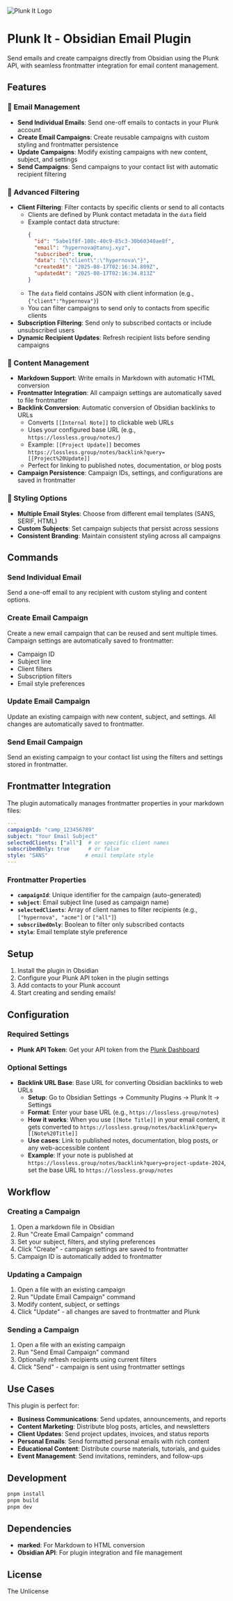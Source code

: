 ![Plunk It Logo](https://i.imgur.com/ZdgeY9S.png)
# Plunk It - Obsidian Email Plugin

Send emails and create campaigns directly from Obsidian using the Plunk API, with seamless frontmatter integration for email content management.

## Features

### 📧 Email Management
- **Send Individual Emails**: Send one-off emails to contacts in your Plunk account
- **Create Email Campaigns**: Create reusable campaigns with custom styling and frontmatter persistence
- **Update Campaigns**: Modify existing campaigns with new content, subject, and settings
- **Send Campaigns**: Send campaigns to your contact list with automatic recipient filtering

### 🎯 Advanced Filtering
- **Client Filtering**: Filter contacts by specific clients or send to all contacts
  - Clients are defined by Plunk contact metadata in the `data` field
  - Example contact data structure:
    ```json
    {
      "id": "5abe1f8f-108c-40c9-85c3-30b60340ae8f",
      "email": "hypernova@tanuj.xyz",
      "subscribed": true,
      "data": "{\"client\":\"hypernova\"}",
      "createdAt": "2025-08-17T02:16:34.809Z",
      "updatedAt": "2025-08-17T02:16:34.813Z"
    }
    ```
  - The `data` field contains JSON with client information (e.g., `{"client":"hypernova"}`)
  - You can filter campaigns to send only to contacts from specific clients
- **Subscription Filtering**: Send only to subscribed contacts or include unsubscribed users
- **Dynamic Recipient Updates**: Refresh recipient lists before sending campaigns

### 📝 Content Management
- **Markdown Support**: Write emails in Markdown with automatic HTML conversion
- **Frontmatter Integration**: All campaign settings are automatically saved to file frontmatter
- **Backlink Conversion**: Automatic conversion of Obsidian backlinks to URLs
  - Converts `[[Internal Note]]` to clickable web URLs
  - Uses your configured base URL (e.g., `https://lossless.group/notes/`)
  - Example: `[[Project Update]]` becomes `https://lossless.group/notes/backlink?query=[[Project%20Update]]`
  - Perfect for linking to published notes, documentation, or blog posts
- **Campaign Persistence**: Campaign IDs, settings, and configurations are saved in frontmatter

### 🎨 Styling Options
- **Multiple Email Styles**: Choose from different email templates (SANS, SERIF, HTML)
- **Custom Subjects**: Set campaign subjects that persist across sessions
- **Consistent Branding**: Maintain consistent styling across all campaigns

## Commands

### Send Individual Email
Send a one-off email to any recipient with custom styling and content options.

### Create Email Campaign
Create a new email campaign that can be reused and sent multiple times. Campaign settings are automatically saved to frontmatter:
- Campaign ID
- Subject line
- Client filters
- Subscription filters
- Email style preferences

### Update Email Campaign
Update an existing campaign with new content, subject, and settings. All changes are automatically saved to frontmatter.

### Send Email Campaign
Send an existing campaign to your contact list using the filters and settings stored in frontmatter.

## Frontmatter Integration

The plugin automatically manages frontmatter properties in your markdown files:

```yaml
---
campaignId: "camp_123456789"
subject: "Your Email Subject"
selectedClients: ["all"]  # or specific client names
subscribedOnly: true      # or false
style: "SANS"            # email template style
---
```

### Frontmatter Properties

- **`campaignId`**: Unique identifier for the campaign (auto-generated)
- **`subject`**: Email subject line (used as campaign name)
- **`selectedClients`**: Array of client names to filter recipients (e.g., `["hypernova", "acme"]` or `["all"]`)
- **`subscribedOnly`**: Boolean to filter only subscribed contacts
- **`style`**: Email template style preference

## Setup

1. Install the plugin in Obsidian
2. Configure your Plunk API token in the plugin settings
3. Add contacts to your Plunk account
4. Start creating and sending emails!

## Configuration

### Required Settings
- **Plunk API Token**: Get your API token from the [Plunk Dashboard](https://app.useplunk.com/settings/api-keys)

### Optional Settings
- **Backlink URL Base**: Base URL for converting Obsidian backlinks to web URLs
  - **Setup**: Go to Obsidian Settings → Community Plugins → Plunk It → Settings
  - **Format**: Enter your base URL (e.g., `https://lossless.group/notes`)
  - **How it works**: When you use `[[Note Title]]` in your email content, it gets converted to `https://lossless.group/notes/backlink?query=[[Note%20Title]]`
  - **Use cases**: Link to published notes, documentation, blog posts, or any web-accessible content
  - **Example**: If your note is published at `https://lossless.group/notes/backlink?query=project-update-2024`, set the base URL to `https://lossless.group/notes`

## Workflow

### Creating a Campaign
1. Open a markdown file in Obsidian
2. Run "Create Email Campaign" command
3. Set your subject, filters, and styling preferences
4. Click "Create" - campaign settings are saved to frontmatter
5. Campaign ID is automatically added to frontmatter

### Updating a Campaign
1. Open a file with an existing campaign
2. Run "Update Email Campaign" command
3. Modify content, subject, or settings
4. Click "Update" - all changes are saved to frontmatter and Plunk

### Sending a Campaign
1. Open a file with an existing campaign
2. Run "Send Email Campaign" command
3. Optionally refresh recipients using current filters
4. Click "Send" - campaign is sent using frontmatter settings

## Use Cases

This plugin is perfect for:
- **Business Communications**: Send updates, announcements, and reports
- **Content Marketing**: Distribute blog posts, articles, and newsletters
- **Client Updates**: Send project updates, invoices, and status reports
- **Personal Emails**: Send formatted personal emails with rich content
- **Educational Content**: Distribute course materials, tutorials, and guides
- **Event Management**: Send invitations, reminders, and follow-ups

## Development

```bash
pnpm install
pnpm build
pnpm dev
```

## Dependencies

- **marked**: For Markdown to HTML conversion
- **Obsidian API**: For plugin integration and file management

## License

The Unlicense
